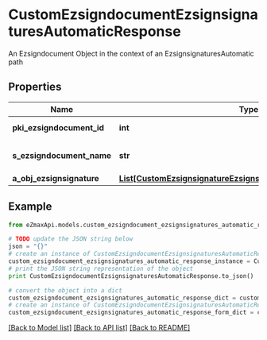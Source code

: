 # CustomEzsigndocumentEzsignsignaturesAutomaticResponse

An Ezsigndocument Object in the context of an EzsignsignaturesAutomatic path

## Properties

Name | Type | Description | Notes
------------ | ------------- | ------------- | -------------
**pki_ezsigndocument_id** | **int** | The unique ID of the Ezsigndocument | 
**s_ezsigndocument_name** | **str** | The name of the document that will be presented to Ezsignfoldersignerassociations | 
**a_obj_ezsignsignature** | [**List[CustomEzsignsignatureEzsignsignaturesAutomaticResponse]**](CustomEzsignsignatureEzsignsignaturesAutomaticResponse.md) |  | 

## Example

```python
from eZmaxApi.models.custom_ezsigndocument_ezsignsignatures_automatic_response import CustomEzsigndocumentEzsignsignaturesAutomaticResponse

# TODO update the JSON string below
json = "{}"
# create an instance of CustomEzsigndocumentEzsignsignaturesAutomaticResponse from a JSON string
custom_ezsigndocument_ezsignsignatures_automatic_response_instance = CustomEzsigndocumentEzsignsignaturesAutomaticResponse.from_json(json)
# print the JSON string representation of the object
print CustomEzsigndocumentEzsignsignaturesAutomaticResponse.to_json()

# convert the object into a dict
custom_ezsigndocument_ezsignsignatures_automatic_response_dict = custom_ezsigndocument_ezsignsignatures_automatic_response_instance.to_dict()
# create an instance of CustomEzsigndocumentEzsignsignaturesAutomaticResponse from a dict
custom_ezsigndocument_ezsignsignatures_automatic_response_form_dict = custom_ezsigndocument_ezsignsignatures_automatic_response.from_dict(custom_ezsigndocument_ezsignsignatures_automatic_response_dict)
```
[[Back to Model list]](../README.md#documentation-for-models) [[Back to API list]](../README.md#documentation-for-api-endpoints) [[Back to README]](../README.md)


